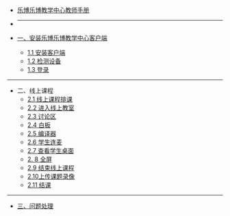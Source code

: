 * [乐博乐博教学中心教师手册](README.md)
* ---

* [一、安装乐博乐博教学中心客户端](part1/README.md)
    * [1.1 安装客户端](part1/1.1安装客户端.md)
    * [1.2 检测设备](part1/1.2检测设备.md)
    * [1.3 登录](part1/1.3登录.md)
---
* 二、线上课程
    * [2.1 线上课程排课](part2/2.1线上课程排课.md)
    * [2.2 进入线上教室](part2/2.2进入线上教室.md)
    * [2.3 讨论区](part2/2.3讨论区.md)
    * [2.4 白板](part2/2.4白板.md)
    * [2.5 编译器](part2/2.5编译器.md)
    * [2.6 学生连麦](part2/2.6学生连麦.md)
    * [2.7 查看学生桌面](part2/2.7查看学生桌面.md)
    * [2. 8 全屏](part2/2.8全屏.md)
    * [2.9 结束线上课程](part2/2.9结束线上课程.md)
    * [2.10上传课题录像](part2/2.10上传课题录像.md)
    * [2.11 结课](part2/2.11结课.md)
---

* [三、问题处理](part3/3问题处理.md)
